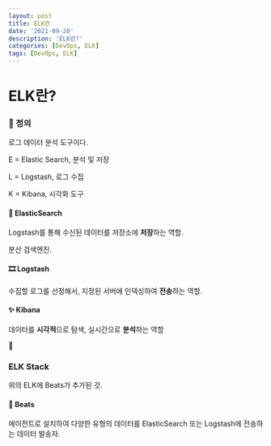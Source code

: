 ```yaml
---
layout: post
title: ELK란
date: '2021-09-20'
description: 'ELK란?'
categories: [DevOps, ELK]
tags: [DevOps, ELK]
---
```

# ELK란?

### 📌 정의

로그 데이터 분석 도구이다.

E = Elastic Search, 분석 및 저장

L = Logstash, 로그 수집

K = Kibana, 시각화 도구

#### 🧪 ElasticSearch

Logstash를 통해 수신된 데이터를 저장소에 **저장**하는 역할.

분산 검색엔진.

#### 🎞 Logstash

수집할 로그를 선정해서, 지정된 서버에 인덱싱하여 **전송**하는 역할.

#### ✨ Kibana

데이터를 **시각적**으로 탐색, 실시간으로 **분석**하는 역할

🔗

### ELK Stack

위의 ELK에 Beats가 추가된 것.

#### 🧶 Beats

에이전트로 설치하여 다양한 유형의 데이터를 ElasticSearch 또는 Logstash에 전송하는 데이터 발송자.